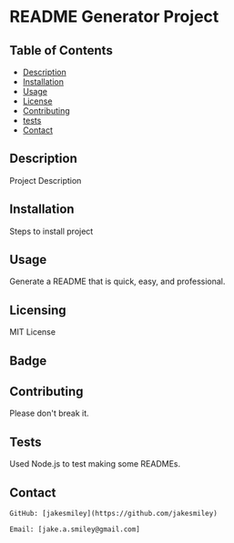 

  # README Generator Project


  ## Table of Contents
  * [Description](#description)
  * [Installation](#installation)
  * [Usage](#usage)
  * [License](#license)
  * [Contributing](#contributing)
  * [tests](#tests)
  * [Contact](#contact)
  
  ## Description
  Project Description

  ## Installation
  Steps to install project

  ## Usage
  Generate a README that is quick, easy, and professional.

  ## Licensing
  MIT License

  ## Badge
  

  ## Contributing
  Please don't break it.

  ## Tests
  Used Node.js to test making some READMEs.

  ## Contact
    GitHub: [jakesmiley](https://github.com/jakesmiley)

    Email: [jake.a.smiley@gmail.com]

